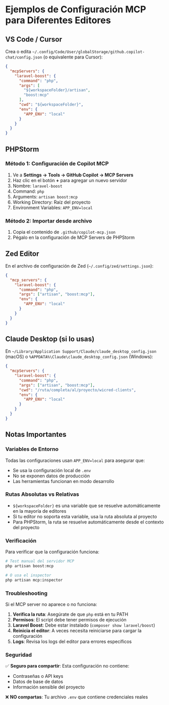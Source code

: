 # Ejemplos de Configuración MCP para Diferentes Editores

## VS Code / Cursor

Crea o edita `~/.config/Code/User/globalStorage/github.copilot-chat/config.json` (o equivalente para Cursor):

```json
{
  "mcpServers": {
    "laravel-boost": {
      "command": "php",
      "args": [
        "${workspaceFolder}/artisan",
        "boost:mcp"
      ],
      "cwd": "${workspaceFolder}",
      "env": {
        "APP_ENV": "local"
      }
    }
  }
}
```

## PHPStorm

### Método 1: Configuración de Copilot MCP

1. Ve a **Settings → Tools → GitHub Copilot → MCP Servers**
2. Haz clic en el botón **+** para agregar un nuevo servidor
3. Nombre: `laravel-boost`
4. Command: `php`
5. Arguments: `artisan boost:mcp`
6. Working Directory: Raíz del proyecto
7. Environment Variables: `APP_ENV=local`

### Método 2: Importar desde archivo

1. Copia el contenido de `.github/copilot-mcp.json`
2. Pégalo en la configuración de MCP Servers de PHPStorm

## Zed Editor

En el archivo de configuración de Zed (`~/.config/zed/settings.json`):

```json
{
  "mcp_servers": {
    "laravel-boost": {
      "command": "php",
      "args": ["artisan", "boost:mcp"],
      "env": {
        "APP_ENV": "local"
      }
    }
  }
}
```

## Claude Desktop (si lo usas)

En `~/Library/Application Support/Claude/claude_desktop_config.json` (macOS) o 
`%APPDATA%\Claude\claude_desktop_config.json` (Windows):

```json
{
  "mcpServers": {
    "laravel-boost": {
      "command": "php",
      "args": ["artisan", "boost:mcp"],
      "cwd": "/ruta/completa/al/proyecto/wicred-clients",
      "env": {
        "APP_ENV": "local"
      }
    }
  }
}
```

## Notas Importantes

### Variables de Entorno

Todas las configuraciones usan `APP_ENV=local` para asegurar que:
- Se usa la configuración local de `.env`
- No se exponen datos de producción
- Las herramientas funcionan en modo desarrollo

### Rutas Absolutas vs Relativas

- `${workspaceFolder}` es una variable que se resuelve automáticamente en la mayoría de editores
- Si tu editor no soporta esta variable, usa la ruta absoluta al proyecto
- Para PHPStorm, la ruta se resuelve automáticamente desde el contexto del proyecto

### Verificación

Para verificar que la configuración funciona:

```bash
# Test manual del servidor MCP
php artisan boost:mcp

# O usa el inspector
php artisan mcp:inspector
```

### Troubleshooting

Si el MCP server no aparece o no funciona:

1. **Verifica la ruta**: Asegúrate de que `php` está en tu PATH
2. **Permisos**: El script debe tener permisos de ejecución
3. **Laravel Boost**: Debe estar instalado (`composer show laravel/boost`)
4. **Reinicia el editor**: A veces necesita reiniciarse para cargar la configuración
5. **Logs**: Revisa los logs del editor para errores específicos

### Seguridad

✅ **Seguro para compartir**: Esta configuración no contiene:
- Contraseñas o API keys
- Datos de base de datos
- Información sensible del proyecto

❌ **NO compartas**: Tu archivo `.env` que contiene credenciales reales

